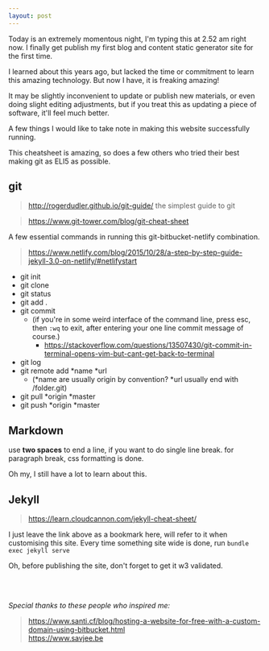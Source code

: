 ```yaml
---
layout: post
---
```

Today is an extremely momentous night, I'm typing this at 2.52 am right now. I finally get publish my first blog and content static generator site for the first time.

I learned about this years ago, but lacked the time or commitment to learn this amazing technology. But now I have, it is freaking amazing!

It may be slightly inconvenient to update or publish new materials, or even doing slight editing adjustments, but if you treat this as updating a piece of software, it'll feel much better.

A few things I would like to take note in making this website successfully running.

This cheatsheet is amazing, so does a few others who tried their best making git as ELI5 as possible. 

## git
> http://rogerdudler.github.io/git-guide/ the simplest guide to git  

> https://www.git-tower.com/blog/git-cheat-sheet  

A few essential commands in running this git-bitbucket-netlify combination.  
> https://www.netlify.com/blog/2015/10/28/a-step-by-step-guide-jekyll-3.0-on-netlify/#netlifystart

- git init  
- git clone  
- git status  
- git add .  
- git commit 
  - (if you're in some weird interface of the command line, press esc, then `:wq` to exit, after entering your one line commit message of course.)  
    - https://stackoverflow.com/questions/13507430/git-commit-in-terminal-opens-vim-but-cant-get-back-to-terminal  
- git log  
- git remote add *name *url 
  - (*name are usually origin by convention? *url usually end with /folder.git)  
- git pull *origin *master  
- git push *origin *master  

## Markdown

use **two spaces** to end a line, if you want to do single line break. for paragraph break, css formatting is done.

Oh my, I still have a lot to learn about this.

## Jekyll
> https://learn.cloudcannon.com/jekyll-cheat-sheet/  

I just leave the link above as a bookmark here, will refer to it when customising this site. Every time something site wide is done, run `bundle exec jekyll serve`


Oh, before publishing the site, don't forget to get it w3 validated.

<br/>
<br/>

*Special thanks to these people who inspired me:*
> https://www.santi.cf/blog/hosting-a-website-for-free-with-a-custom-domain-using-bitbucket.html  
> https://www.savjee.be  
